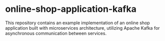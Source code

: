# online-shop-application-kafka
This repository contains an example implementation of an online shop application built with microservices architecture, utilizing Apache Kafka for asynchronous communication between services.
